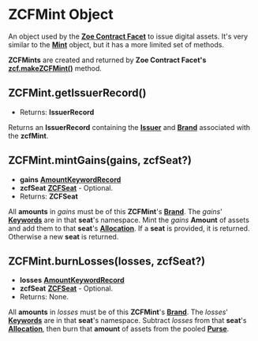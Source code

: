 # ZCFMint Object

An object used by the **[Zoe Contract Facet](./zoe-contract-facet.md)** to issue digital assets. It's
very similar to the **[Mint](/reference/ertp-api/mint.md)** object, but it has a more limited set of
methods.

**ZCFMints** are created and returned by **Zoe Contract Facet's** **[zcf.makeZCFMint()](./zoe-contract-facet.md#zcf-makezcfmint-keyword-assetkind-displayinfo)** method.

## ZCFMint.getIssuerRecord()
  - Returns: **IssuerRecord**

Returns an **IssuerRecord** containing the **[Issuer](/reference/ertp-api/issuer.md)** and
**[Brand](/reference/ertp-api/brand.md)** associated with the **zcfMint**.

## ZCFMint.mintGains(gains, zcfSeat?)
  - **gains** **[AmountKeywordRecord](./zoe-data-types.md#amountkeywordrecord)**
  - **zcfSeat** **[ZCFSeat](./zcfseat.md)** - Optional.
  - Returns: **ZCFSeat**

All **amounts** in *gains* must be of this **ZCFMint**'s **[Brand](/reference/ertp-api/brand.md)**.
The *gains*' **[Keywords](./zoe-data-types.md#keyword)** are in that **seat**'s namespace.
Mint the *gains* **Amount** of assets and add them to
that **seat**'s **[Allocation](./zoe-data-types.md#allocation)**. If a **seat** is provided,
it is returned. Otherwise a new **seat** is returned.

## ZCFMint.burnLosses(losses, zcfSeat?)
  - **losses** **[AmountKeywordRecord](./zoe-data-types.md#amountkeywordrecord)**
  - **zcfSeat** **[ZCFSeat](./zcfseat.md)** - Optional.
  - Returns: None.

All **amounts** in *losses* must be of this **ZCFMint**'s **[Brand](/reference/ertp-api/brand.md)**.
The *losses*' **[Keywords](./zoe-data-types.md#keyword)** are in that **seat**'s namespace.
Subtract *losses* from that **seat**'s **[Allocation](./zoe-data-types.md#allocation)**, then
burn that **amount** of assets from the pooled **[Purse](/reference/ertp-api/purse.md)**.



